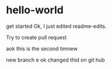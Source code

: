 # hello-world
get started
Ok, I just edited readme-edits.

Try to create pull request

aok this is the second timnew 

new branch
e
ok changed thid on git hub
